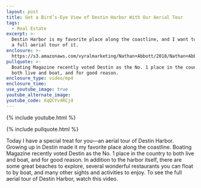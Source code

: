 ```yaml
---
layout: post
title: Get a Bird’s-Eye View of Destin Harbor With Our Aerial Tour
tags:
  - Real Estate
excerpt: >-
  Destin Harbor is my favorite place along the coastline, and I want to give you
  a full aerial tour of it.
enclosure: >-
  https://s3.amazonaws.com/vyralmarketing/Nathan+Abbott/2018/Nathan+Abbott+Team-+Aerial+Reel+v2.mp4
pullquote: >-
  Boating Magazine recently voted Destin as the No. 1 place in the country to
  both live and boat, and for good reason.
enclosure_type: video/mp4
enclosure_time:
use_youtube_image: true
youtube_alternate_image:
youtube_code: XqQCYv4RCj4
---
```


{% include youtube.html %}

{% include pullquote.html %}

Today I have a special treat for you—an aerial tour of Destin Harbor. Growing up in Destin made it my favorite place along the coastline. Boating Magazine recently voted Destin as the No. 1 place in the country to both live and boat, and for good reason. In addition to the harbor itself, there are some great beaches to explore, several wonderful restaurants you can float to by boat, and many other sights and activities to enjoy. To see the full aerial tour of Destin Harbor, watch this video.